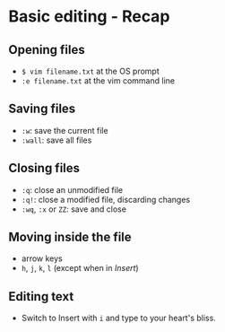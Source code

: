 Basic editing - Recap
=====================

Opening files
-------------

- `$ vim filename.txt` at the OS prompt
- `:e filename.txt` at the vim command line

Saving files
------------

- `:w`: save the current file
- `:wall`: save all files

Closing files
-------------

- `:q`: close an unmodified file
- `:q!`: close a modified file, discarding changes
- `:wq`, `:x` or `ZZ`: save and close

Moving inside the file
----------------------

- arrow keys
- `h`, `j`, `k`, `l` (except when in *Insert*)

Editing text
------------

- Switch to Insert with `i` and type to your heart's bliss.
